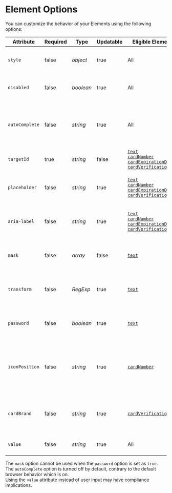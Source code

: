 # Element Options

You can customize the behavior of your Elements using the following options:


| Attribute      | Required | Type      | Updatable | Eligible Elements                                                                                                                                                                                                                             | Description                                                                                                                                                                |
|----------------|----------|-----------|-----------|-----------------------------------------------------------------------------------------------------------------------------------------------------------------------------------------------------------------------------------------------|----------------------------------------------------------------------------------------------------------------------------------------------------------------------------|
| `style`        | false    | *object*  | true      | All                                                                                                                                                                                                                                           | [Object](#element-options-style) used to customize the element appearance                                                                                                  |
| `disabled`     | false    | *boolean* | true      | All                                                                                                                                                                                                                                           | Boolean used to set the [disabled attribute](https://developer.mozilla.org/en-US/docs/Web/HTML/Attributes/disabled) of the input(s)                                        |
| `autoComplete`   | false    | *string*  | true      | All                                                                                                                                                                                                                                         | String used to set the [autocomplete attribute](https://developer.mozilla.org/en-US/docs/Web/HTML/Attributes/autocomplete) of the input(s). Expected values are: `off` (default), or `on`. |
| `targetId`     | true     | *string*  | false     | [`text`](#element-types-text-element)<br>[`cardNumber`](#element-types-card-number-element)<br>[`cardExpirationDate`](#element-types-card-expiration-date-element)<br>[`cardVerificationCode`](#element-types-card-verification-code-element) | String used to identify your element                                                                                                                                       |
| `placeholder`  | false    | *string*  | true      | [`text`](#element-types-text-element)<br>[`cardNumber`](#element-types-card-number-element)<br>[`cardExpirationDate`](#element-types-card-expiration-date-element)<br>[`cardVerificationCode`](#element-types-card-verification-code-element) | String used to customize the [placeholder attribute](https://developer.mozilla.org/docs/Web/HTML/Element/input#attr-placeholder) of the input                              |
| `aria-label`   | false    | *string*  | true      | [`text`](#element-types-text-element)<br>[`cardNumber`](#element-types-card-number-element)<br>[`cardExpirationDate`](#element-types-card-expiration-date-element)<br>[`cardVerificationCode`](#element-types-card-verification-code-element) | String used to customize the [aria-label attribute](https://developer.mozilla.org/docs/Web/Accessibility/ARIA/ARIA_Techniques/Using_the_aria-label_attribute) of the input |
| `mask`         | false    | *array*   | false     | [`text`](#element-types-text-element)                                                                                                                                                                                                         | [Array](#element-options-mask) used to restrict and fill user input using regex and static strings                                                                         |
| `transform`    | false    | *RegExp*  | true      | [`text`](#element-types-text-element)                                                                                                                                                                                                         | [`RegExp` object or array](#element-options-transform) used to modify user input before [tokenization](#tokenization)                                                      |
| `password`     | false    | *boolean* | true      | [`text`](#element-types-text-element)                                                                                                                                                                                                         | Boolean used to set the text element input type as [password](https://developer.mozilla.org/en-US/docs/Web/HTML/Element/input/password)                                    |
| `iconPosition` | false    | *string*  | true      | [`cardNumber`](#element-types-card-number-element)                                                                                                                                                                                            | String used to determine the position of the card element icon. Expected values are: `left` (default), `right` or `none`.                                                  |
| `cardBrand`    | false    | *string*  | true      | [`cardVerificationCode`](#element-types-card-verification-code-element)                                                                                                                                                                       | [String](#element-options-card-brands) used to determine proper input format and default placeholder/aria-label                                                            |
| `value`        | false    | *string*  | true      | All                                                                                                                                                                                                                                           | Sets a static value for the element input.                                                             |
<aside class="warning">
  <span>The <code>mask</code> option cannot be used when the <code>password</code> option is set as <code>true</code>.</span>
</aside>
<aside class="notice">
  <span>The <code>autoComplete</code> option is turned off by default, contrary to the default browser behavior which is on.</span>
</aside>
<aside class="warning">
  <span>Using the <code>value</code> attribute instead of user input may have compliance implications.</span>
</aside>